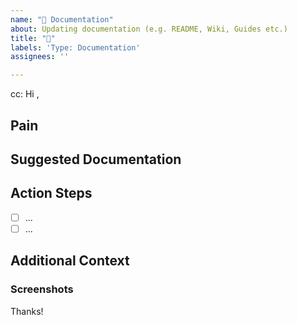 ```yaml
---
name: "📝 Documentation"
about: Updating documentation (e.g. README, Wiki, Guides etc.)
title: "📝"
labels: 'Type: Documentation'
assignees: ''

---
```

<!-- These comments automatically delete -->
<!-- @ mention users who should be in the loop next to cc: -->
cc: 
Hi <!-- add intended user -->,

## Pain
<!-- Explain the pain you are experiencing -->

## Suggested Documentation
<!-- Short summary of the documentation that should be added -->

## Action Steps
<!--Add GitHub tasks-->
- [ ] ...
- [ ] ...

## Additional Context
<!-- Add any other context here -->

### Screenshots
<!-- If applicable, add screenshots to help explain your problem. -->

Thanks!
